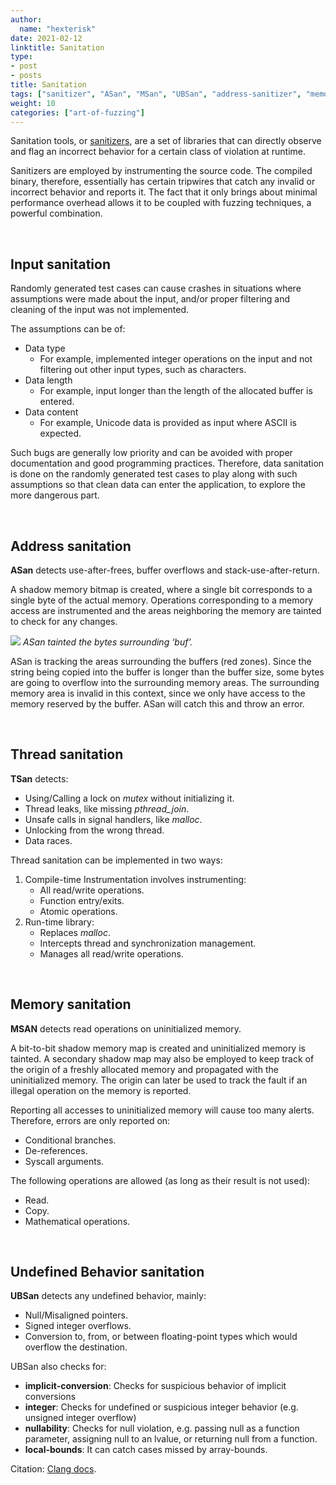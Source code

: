 ```yaml
---
author:
  name: "hexterisk"
date: 2021-02-12
linktitle: Sanitation
type:
- post
- posts
title: Sanitation
tags: ["sanitizer", "ASan", "MSan", "UBSan", "address-sanitizer", "memory-sanitizer", "undefined-behavior-sanitizer", "TSan", "thread-sanitizer"]
weight: 10
categories: ["art-of-fuzzing"]
---
```


Sanitation tools, or [sanitizers](https://github.com/google/sanitizers), are a set of libraries that can directly observe and flag an incorrect behavior for a certain class of violation at runtime.

Sanitizers are employed by instrumenting the source code. The compiled binary, therefore, essentially has certain tripwires that catch any invalid or incorrect behavior and reports it. The fact that it only brings about minimal performance overhead allows it to be coupled with fuzzing techniques, a powerful combination.

&nbsp;

## Input sanitation

Randomly generated test cases can cause crashes in situations where assumptions were made about the input, and/or proper filtering and cleaning of the input was not implemented.

The assumptions can be of:

*   Data type
    *   For example, implemented integer operations on the input and not filtering out other input types, such as characters.
*   Data length
    *   For example, input longer than the length of the allocated buffer is entered.
*   Data content
    *   For example, Unicode data is provided as input where ASCII is expected.

Such bugs are generally low priority and can be avoided with proper documentation and good programming practices. Therefore, data sanitation is done on the randomly generated test cases to play along with such assumptions so that clean data can enter the application, to explore the more dangerous part.

&nbsp;

## Address sanitation

**ASan** detects use-after-frees, buffer overflows and stack-use-after-return.

A shadow memory bitmap is created, where a single bit corresponds to a single byte of the actual memory. Operations corresponding to a memory access are instrumented and the areas neighboring the memory are tainted to check for any changes.

![](/Fuzzing_Sanitation/s.png)
_ASan tainted the bytes surrounding ‘buf’._

ASan is tracking the areas surrounding the buffers (red zones). Since the string being copied into the buffer is longer than the buffer size, some bytes are going to overflow into the surrounding memory areas. The surrounding memory area is invalid in this context, since we only have access to the memory reserved by the buffer. ASan will catch this and throw an error.

&nbsp;

## Thread sanitation

**TSan** detects:

*   Using/Calling a lock on _mutex_ without initializing it.
*   Thread leaks, like missing _pthread\_join_.
*   Unsafe calls in signal handlers, like _malloc_.
*   Unlocking from the wrong thread.
*   Data races.

Thread sanitation can be implemented in two ways:

1.  Compile-time Instrumentation involves instrumenting:
    *   All read/write operations.
    *   Function entry/exits.
    *   Atomic operations.
2.  Run-time library:
    *   Replaces _malloc_.
    *   Intercepts thread and synchronization management.
    *   Manages all read/write operations.

&nbsp;

## Memory sanitation

**MSAN** detects read operations on uninitialized memory.

A bit-to-bit shadow memory map is created and uninitialized memory is tainted. A secondary shadow map may also be employed to keep track of the origin of a freshly allocated memory and propagated with the uninitialized memory. The origin can later be used to track the fault if an illegal operation on the memory is reported.

Reporting all accesses to uninitialized memory will cause too many alerts. Therefore, errors are only reported on:

*   Conditional branches.
*   De-references.
*   Syscall arguments.

The following operations are allowed (as long as their result is not used):

*   Read.
*   Copy.
*   Mathematical operations.

&nbsp;

## Undefined Behavior sanitation

**UBSan** detects any undefined behavior, mainly:

*   Null/Misaligned pointers.
*   Signed integer overflows.
*   Conversion to, from, or between floating-point types which would overflow the destination.

UBSan also checks for:

*   **implicit-conversion**: Checks for suspicious behavior of implicit conversions
*   **integer**: Checks for undefined or suspicious integer behavior (e.g. unsigned integer overflow)
*   **nullability**: Checks for null violation, e.g. passing null as a function parameter, assigning null to an lvalue, or returning null from a function.
*   **local-bounds**: It can catch cases missed by array-bounds.

Citation: [Clang docs](https://clang.llvm.org/docs/index.html).